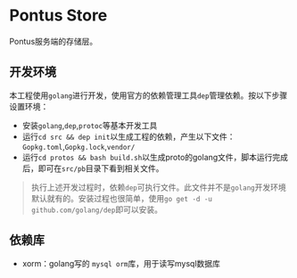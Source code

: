 # Pontus Store 

Pontus服务端的存储层。

## 开发环境

本工程使用`golang`进行开发，使用官方的依赖管理工具`dep`管理依赖。按以下步骤设置环境：

 - 安装`golang`,`dep`,`protoc`等基本开发工具
 - 运行`cd src && dep init`以生成工程的依赖，产生以下文件：`Gopkg.toml`,`Gopkg.lock`,`vendor/`
 - 运行`cd protos && bash build.sh`以生成proto的golang文件，脚本运行完成后，即可在`src/pb`目录下看到相关文件。

> 执行上述开发过程时，依赖`dep`可执行文件。此文件并不是`golang`开发环境默认就有的。安装过程也很简单，使用`go get -d -u github.com/golang/dep`即可以安装。

## 依赖库

 - xorm：golang写的 `mysql orm`库，用于读写mysql数据库
